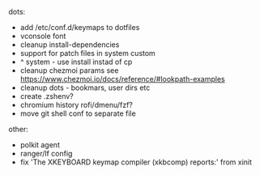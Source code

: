 dots:
 - add /etc/conf.d/keymaps to dotfiles
 - vconsole font
 - cleanup install-dependencies
 - support for patch files in system custom
 - ^ system - use install instad of cp
 - cleanup chezmoi params see https://www.chezmoi.io/docs/reference/#lookpath-examples
 - cleanup dots - bookmars, user dirs etc
 - create .zshenv?
 - chromium history rofi/dmenu/fzf?
 - move git shell conf to separate file

other:
 - polkit agent
 - ranger/lf config
 - fix 'The XKEYBOARD keymap compiler (xkbcomp) reports:' from xinit
